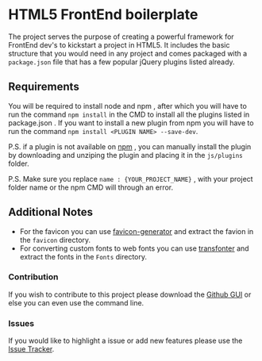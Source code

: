 # HTML5 FrontEnd boilerplate

The project serves the purpose of creating a powerful framework for FrontEnd dev's to kickstart a project in HTML5. It includes the basic structure that you would need in any project and comes packaged with a ```package.json``` file that has a few popular jQuery plugins listed already.


## Requirements

You will be required to install node and npm , after which you will have to run the command ```npm install``` in the CMD to install all the plugins listed in package.json . If you want to install a new plugin from npm you will have to run the command ```npm install <PLUGIN NAME> --save-dev```.

P.S. if a plugin is not available on [npm](https://www.npmjs.com/) , you can manually install the plugin by downloading and unziping the plugin and placing it in the ```js/plugins``` folder.

P.S. Make sure you replace ```name : {YOUR_PROJECT_NAME}``` , with your project folder name or the npm CMD will through an error.

## Additional Notes

* For the favicon you can use [favicon-generator](http://www.favicon-generator.org/) and extract the favion in the ```favicon``` directory.
* For converting custom fonts to web fonts you can use [transfonter](https://transfonter.org/) and extract the fonts in the ```Fonts``` directory.

### Contribution

If you wish to contribute to this project please download the [Github GUI](https://desktop.github.com/) or else you can even use the command line.

### Issues

If you would like to highlight a issue or add new features please use the [Issue Tracker](https://github.com/gautamz07/boilerplate-FrontEnd-Dev/issues).

